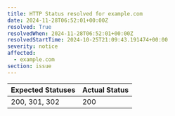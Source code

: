 ```yaml
---
title: HTTP Status resolved for example.com
date: 2024-11-28T06:52:01+00:00Z
resolved: True
resolvedWhen: 2024-11-28T06:52:01+00:00Z
resolvedStartTime: 2024-10-25T21:09:43.191474+00:00
severity: notice
affected:
  - example.com
section: issue
---
```


| Expected Statuses | Actual Status  |
|-------------------|----------------|
| 200, 301, 302 | 200 |
